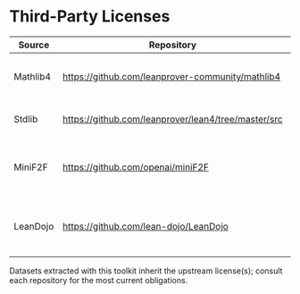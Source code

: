# Third-Party Licenses

| Source   | Repository                                                  | License    | Notes                                             |
|----------|-------------------------------------------------------------|------------|---------------------------------------------------|
| Mathlib4 | https://github.com/leanprover-community/mathlib4            | Apache-2.0 | Attribution required for redistributed datasets. |
| Stdlib   | https://github.com/leanprover/lean4/tree/master/src         | Apache-2.0 | Ensure Lean core notices remain intact.          |
| MiniF2F  | https://github.com/openai/miniF2F                           | MIT        | Include copyright headers when redistributing.   |
| LeanDojo | https://github.com/lean-dojo/LeanDojo                       | Apache-2.0 | Optional dataset integration; respect terms.     |

Datasets extracted with this toolkit inherit the upstream license(s); consult each repository for the most current obligations.
